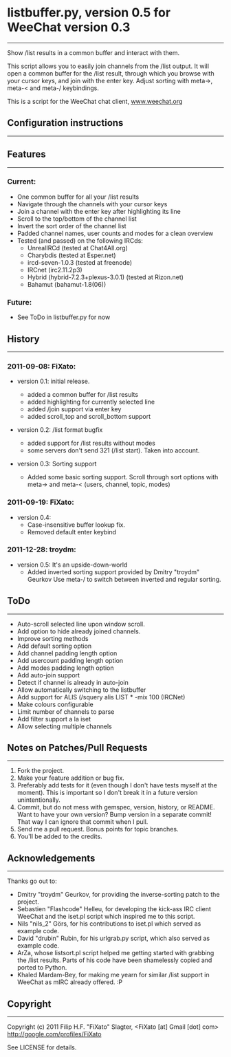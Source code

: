 # listbuffer.py, version 0.5 for WeeChat version 0.3
******************************************************************************

Show /list results in a common buffer and interact with them.

This script allows you to easily join channels from the /list output. 
It will open a common buffer for the /list result, through which you 
browse with your cursor keys, and join with the enter key.
Adjust sorting with meta->, meta-< and meta-/ keybindings.

This is a script for the WeeChat chat client, www.weechat.org


## Configuration instructions
******************************************************************************


## Features
******************************************************************************

### Current:

* One common buffer for all your /list results
* Navigate through the channels with your cursor keys
* Join a channel with the enter key after highlighting its line
* Scroll to the top/bottom of the channel list
* Invert the sort order of the channel list
* Padded channel names, user counts and modes for a clean overview
* Tested (and passed) on the following IRCds:
    * UnrealIRCd (tested at Chat4All.org)
    * Charybdis (tested at Esper.net)
    * ircd-seven-1.0.3 (tested at freenode) 
    * IRCnet (irc2.11.2p3)
    * Hybrid (hybrid-7.2.3+plexus-3.0.1) (tested at Rizon.net)
    * Bahamut (bahamut-1.8(06))

### Future:

* See ToDo in listbuffer.py for now

## History
******************************************************************************

### 2011-09-08: FiXato:

* version 0.1:  initial release.
    * added a common buffer for /list results
    * added highlighting for currently selected line
    * added /join support via enter key
    * added scroll_top and scroll_bottom support

* version 0.2:  /list format bugfix
    * added support for /list results without modes
    * some servers don't send 321 (/list start). Taken into account.

* version 0.3: Sorting support
    * Added some basic sorting support. Scroll through sort options
      with meta-> and meta-< (users, channel, topic, modes)

### 2011-09-19: FiXato:

* version 0.4: 
   * Case-insensitive buffer lookup fix.
   * Removed default enter keybind

### 2011-12-28: troydm:

* version 0.5: It's an upside-down-world
   * Added inverted sorting support provided by Dmitry "troydm" Geurkov
     Use meta-/ to switch between inverted and regular sorting.

## ToDo
******************************************************************************

- Auto-scroll selected line upon window scroll.
- Add option to hide already joined channels.
- Improve sorting methods
- Add default sorting option
- Add channel padding length option
- Add usercount padding length option
- Add modes padding length option
- Add auto-join support
- Detect if channel is already in auto-join
- Allow automatically switching to the listbuffer
- Add support for ALIS (/squery alis LIST * -mix 100 (IRCNet)
- Make colours configurable
- Limit number of channels to parse
- Add filter support a la iset
- Allow selecting multiple channels

## Notes on Patches/Pull Requests
******************************************************************************

1. Fork the project.
2. Make your feature addition or bug fix.
3. Preferably add tests for it (even though I don't have tests myself at the moment). 
  This is important so I don't break it in a future version unintentionally.
4. Commit, but do not mess with gemspec, version, history, or README.
  Want to have your own version? Bump version in a separate commit!
  That way I can ignore that commit when I pull.
5. Send me a pull request. Bonus points for topic branches.
6. You'll be added to the credits.

## Acknowledgements
******************************************************************************

Thanks go out to:

* Dmitry "troydm" Geurkov, for providing the inverse-sorting patch to the project.
* Sebastien "Flashcode" Helleu, for developing the kick-ass IRC client WeeChat
    and the iset.pl script which inspired me to this script.
* Nils "nils_2" Görs, for his contributions to iset.pl which served as
    example code.
* David "drubin" Rubin, for his urlgrab.py script, which also served
    as example code.
* ArZa, whose listsort.pl script helped me getting started with 
    grabbing the /list results. Parts of his code have been shamelessly
    copied and ported to Python.
* Khaled Mardam-Bey, for making me yearn for similar /list support in 
    WeeChat as mIRC already offered. :P


## Copyright
******************************************************************************

Copyright (c) 2011 Filip H.F. "FiXato" Slagter,
    <FiXato [at] Gmail [dot] com>
    http://google.com/profiles/FiXato

See LICENSE for details.